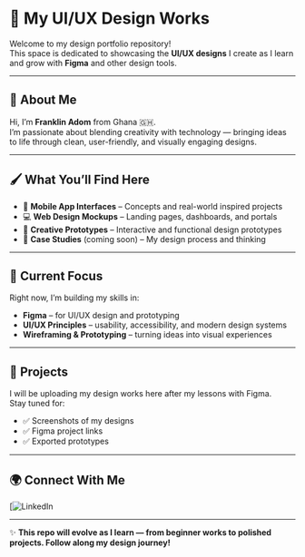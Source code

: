 # 🎨 My UI/UX Design Works

Welcome to my design portfolio repository!  
This space is dedicated to showcasing the **UI/UX designs** I create as I learn and grow with **Figma** and other design tools.  

---

## 👋 About Me
Hi, I’m **Franklin Adom** from Ghana 🇬🇭.  
I’m passionate about blending creativity with technology — bringing ideas to life through clean, user-friendly, and visually engaging designs.  

---

## 🖌️ What You’ll Find Here
- 📱 **Mobile App Interfaces** – Concepts and real-world inspired projects  
- 💻 **Web Design Mockups** – Landing pages, dashboards, and portals  
- 🎨 **Creative Prototypes** – Interactive and functional design prototypes  
- 📝 **Case Studies** (coming soon) – My design process and thinking  

---

## 🚀 Current Focus
Right now, I’m building my skills in:  
- **Figma** – for UI/UX design and prototyping  
- **UI/UX Principles** – usability, accessibility, and modern design systems  
- **Wireframing & Prototyping** – turning ideas into visual experiences  

---

## 📂 Projects
I will be uploading my design works here after my lessons with Figma.  
Stay tuned for:
- ✅ Screenshots of my designs  
- ✅ Figma project links  
- ✅ Exported prototypes  

---

## 🌍 Connect With Me
[![LinkedIn](www.linkedin.com/in/franklin-adom-1344372b8)


---

✨ **This repo will evolve as I learn — from beginner works to polished projects. Follow along my design journey!**
